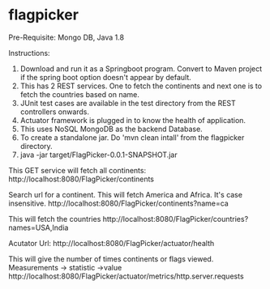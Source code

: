 # flagpicker

Pre-Requisite:
 Mongo DB, Java 1.8

Instructions: 
1. Download and run it as a Springboot program. Convert to Maven project if the spring boot option doesn't appear by default.
2. This has 2 REST services. One to fetch the continents and next one is to fetch the countries based on name.
3. JUnit test cases are available in the test directory from the REST controllers onwards.
4. Actuator framework is plugged in to know the health of application.
5. This uses NoSQL MongoDB as the backend Database.
6. To create a standalone jar. Do 'mvn clean intall' from the flagpicker directory.
7. java -jar target/FlagPicker-0.0.1-SNAPSHOT.jar


This GET service will fetch all continents: 
http://localhost:8080/FlagPicker/continents

Search url for a continent. This will fetch America and Africa. It's case insensitive.
http://localhost:8080/FlagPicker/continents?name=ca

This will fetch the countries
http://localhost:8080/FlagPicker/countries?names=USA,India

Acutator Url:
http://localhost:8080/FlagPicker/actuator/health

This will give the number of times continents or flags viewed. Measurements -> statistic ->value
http://localhost:8080/FlagPicker/actuator/metrics/http.server.requests
